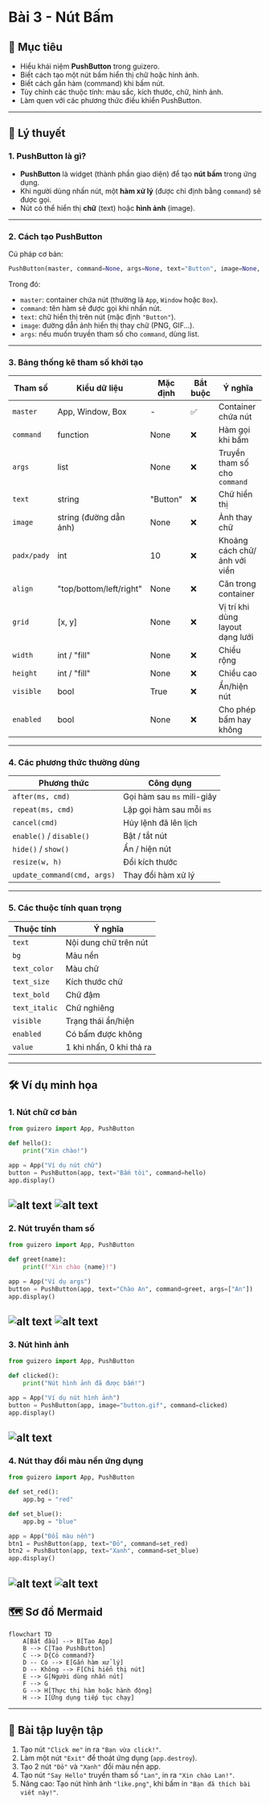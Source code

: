# Bài 3 - Nút Bấm

## 🎯 Mục tiêu

* Hiểu khái niệm **PushButton** trong guizero.
* Biết cách tạo một nút bấm hiển thị chữ hoặc hình ảnh.
* Biết cách gắn hàm (command) khi bấm nút.
* Tùy chỉnh các thuộc tính: màu sắc, kích thước, chữ, hình ảnh.
* Làm quen với các phương thức điều khiển PushButton.

---

## 📖 Lý thuyết

### 1. PushButton là gì?

* **PushButton** là widget (thành phần giao diện) để tạo **nút bấm** trong ứng dụng.
* Khi người dùng nhấn nút, một **hàm xử lý** (được chỉ định bằng `command`) sẽ được gọi.
* Nút có thể hiển thị **chữ** (text) hoặc **hình ảnh** (image).

---

### 2. Cách tạo PushButton

Cú pháp cơ bản:

```python
PushButton(master, command=None, args=None, text="Button", image=None, ...)
```

Trong đó:

* `master`: container chứa nút (thường là `App`, `Window` hoặc `Box`).
* `command`: tên hàm sẽ được gọi khi nhấn nút.
* `text`: chữ hiển thị trên nút (mặc định `"Button"`).
* `image`: đường dẫn ảnh hiển thị thay chữ (PNG, GIF...).
* `args`: nếu muốn truyền tham số cho `command`, dùng list.

---

### 3. Bảng thống kê tham số khởi tạo

| Tham số     | Kiểu dữ liệu            | Mặc định | Bắt buộc | Ý nghĩa                          |
| ----------- | ----------------------- | -------- | -------- | -------------------------------- |
| `master`    | App, Window, Box        | -        | ✅        | Container chứa nút               |
| `command`   | function                | None     | ❌        | Hàm gọi khi bấm                  |
| `args`      | list                    | None     | ❌        | Truyền tham số cho `command`     |
| `text`      | string                  | "Button" | ❌        | Chữ hiển thị                     |
| `image`     | string (đường dẫn ảnh)  | None     | ❌        | Ảnh thay chữ                     |
| `padx/pady` | int                     | 10       | ❌        | Khoảng cách chữ/ảnh với viền     |
| `align`     | "top/bottom/left/right" | None     | ❌        | Căn trong container              |
| `grid`      | \[x, y]                 | None     | ❌        | Vị trí khi dùng layout dạng lưới |
| `width`     | int / "fill"            | None     | ❌        | Chiều rộng                       |
| `height`    | int / "fill"            | None     | ❌        | Chiều cao                        |
| `visible`   | bool                    | True     | ❌        | Ẩn/hiện nút                      |
| `enabled`   | bool                    | None     | ❌        | Cho phép bấm hay không           |

---

### 4. Các phương thức thường dùng

| Phương thức                 | Công dụng                  |
| --------------------------- | -------------------------- |
| `after(ms, cmd)`            | Gọi hàm sau `ms` mili-giây |
| `repeat(ms, cmd)`           | Lặp gọi hàm sau mỗi `ms`   |
| `cancel(cmd)`               | Hủy lệnh đã lên lịch       |
| `enable()` / `disable()`    | Bật / tắt nút              |
| `hide()` / `show()`         | Ẩn / hiện nút              |
| `resize(w, h)`              | Đổi kích thước             |
| `update_command(cmd, args)` | Thay đổi hàm xử lý         |

---

### 5. Các thuộc tính quan trọng

| Thuộc tính    | Ý nghĩa                  |
| ------------- | ------------------------ |
| `text`        | Nội dung chữ trên nút    |
| `bg`          | Màu nền                  |
| `text_color`  | Màu chữ                  |
| `text_size`   | Kích thước chữ           |
| `text_bold`   | Chữ đậm                  |
| `text_italic` | Chữ nghiêng              |
| `visible`     | Trạng thái ẩn/hiện       |
| `enabled`     | Có bấm được không        |
| `value`       | 1 khi nhấn, 0 khi thả ra |

---

## 🛠 Ví dụ minh họa

### 1. Nút chữ cơ bản

```python
from guizero import App, PushButton

def hello():
    print("Xin chào!")

app = App("Ví dụ nút chữ")
button = PushButton(app, text="Bấm tôi", command=hello)
app.display()
```

![alt text](assets/image3-1.png)
![alt text](assets/image3-2.png)
---

### 2. Nút truyền tham số

```python
from guizero import App, PushButton

def greet(name):
    print(f"Xin chào {name}!")

app = App("Ví dụ args")
button = PushButton(app, text="Chào An", command=greet, args=["An"])
app.display()
```

![alt text](assets/image3-3.png)
![alt text](assets/image3-4.png)
---

### 3. Nút hình ảnh

```python
from guizero import App, PushButton

def clicked():
    print("Nút hình ảnh đã được bấm!")

app = App("Ví dụ nút hình ảnh")
button = PushButton(app, image="button.gif", command=clicked)
app.display()
```

![alt text](assets/image3-5.png)
---

### 4. Nút thay đổi màu nền ứng dụng

```python
from guizero import App, PushButton

def set_red():
    app.bg = "red"

def set_blue():
    app.bg = "blue"

app = App("Đổi màu nền")
btn1 = PushButton(app, text="Đỏ", command=set_red)
btn2 = PushButton(app, text="Xanh", command=set_blue)
app.display()
```


![alt text](assets/image3-6.png)
![alt text](assets/image3-7.png)
---

## 🗺 Sơ đồ Mermaid

```mermaid
flowchart TD
    A[Bắt đầu] --> B[Tạo App]
    B --> C[Tạo PushButton]
    C --> D{Có command?}
    D -- Có --> E[Gắn hàm xử lý]
    D -- Không --> F[Chỉ hiển thị nút]
    E --> G[Người dùng nhấn nút]
    F --> G
    G --> H[Thực thi hàm hoặc hành động]
    H --> I[Ứng dụng tiếp tục chạy]
```


---

## 📝 Bài tập luyện tập

1. Tạo nút `"Click me"` in ra `"Bạn vừa click!"`.
2. Làm một nút `"Exit"` để thoát ứng dụng (`app.destroy`).
3. Tạo 2 nút `"Đỏ"` và `"Xanh"` đổi màu nền app.
4. Tạo nút `"Say Hello"` truyền tham số `"Lan"`, in ra `"Xin chào Lan!"`.
5. Nâng cao: Tạo nút hình ảnh `"like.png"`, khi bấm in `"Bạn đã thích bài viết này!"`.


